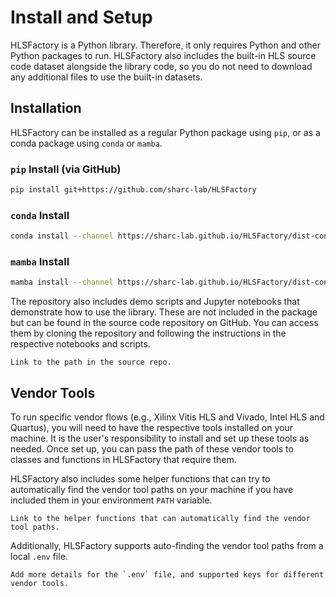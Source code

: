 # Install and Setup

HLSFactory is a Python library. Therefore, it only requires Python and other Python packages to run. HLSFactory also includes the built-in HLS source code dataset alongside the library code, so you do not need to download any additional files to use the built-in datasets.

## Installation

HLSFactory can be installed as a regular Python package using `pip`, or as a conda package using `conda` or `mamba`.

### `pip` Install (via GitHub)

```bash
pip install git+https://github.com/sharc-lab/HLSFactory
```

### `conda` Install

```bash
conda install --channel https://sharc-lab.github.io/HLSFactory/dist-conda hlsfactory
```

### `mamba` Install

```bash
mamba install --channel https://sharc-lab.github.io/HLSFactory/dist-conda hlsfactory
```

The repository also includes demo scripts and Jupyter notebooks that demonstrate how to use the library. These are not included in the package but can be found in the source code repository on GitHub. You can access them by cloning the repository and following the instructions in the respective notebooks and scripts.

```{todo}
Link to the path in the source repo.
```

## Vendor Tools

To run specific vendor flows (e.g., Xilinx Vitis HLS and Vivado, Intel HLS and Quartus), you will need to have the respective tools installed on your machine. It is the user's responsibility to install and set up these tools as needed. Once set up, you can pass the path of these vendor tools to classes and functions in HLSFactory that require them.


HLSFactory also includes some helper functions that can try to automatically find the vendor tool paths on your machine if you have included them in your environment `PATH` variable.

```{todo}
Link to the helper functions that can automatically find the vendor tool paths.
```

Additionally, HLSFactory supports auto-finding the vendor tool paths from a local `.env` file.

```{todo}
Add more details for the `.env` file, and supported keys for different vendor tools.
```
